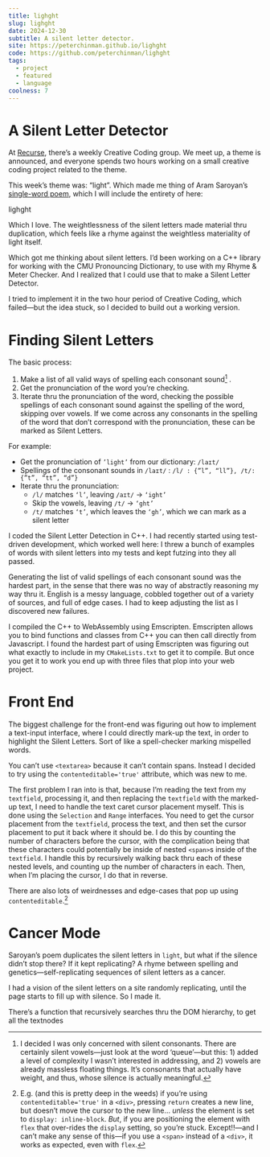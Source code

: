 ```yaml
---
title: lighght
slug: lighght
date: 2024-12-30
subtitle: A silent letter detector.
site: https://peterchinman.github.io/lighght
code: https://github.com/peterchinman/lighght
tags:
  - project
  - featured
  - language
coolness: 7
---
```

# A Silent Letter Detector

At [Recurse](https://www.recurse.com/), there’s a weekly Creative Coding group. We meet up, a theme is announced, and everyone spends two hours working on a small creative coding project related to the theme.

This week’s theme was: “light”. Which made me thing of Aram Saroyan’s [single-word poem](https://www.poetryfoundation.org/poems/1595962/lighght), which I will include the entirety of here:

<poem>lighght<poem>

Which I love. The weightlessness of the silent letters made material thru duplication, which feels like a rhyme against the weightless materiality of light itself.

Which got me thinking about silent letters. I’d been working on a C++ library for working with the CMU Pronouncing Dictionary, to use with my Rhyme & Meter Checker. And I realized that I could use that to make a Silent Letter Detector.

I tried to implement it in the two hour period of Creative Coding, which failed—but the idea stuck, so I decided to build out a working version.

# Finding Silent Letters

The basic process:

1. Make a list of all valid ways of spelling each consonant sound[^1] .
2. Get the pronunciation of the word you’re checking.
3. Iterate thru the pronunciation of the word, checking the possible spellings of each consonant sound against the spelling of the word, skipping over vowels. If we come across any consonants in the spelling of the word that don’t correspond with the pronunciation, these can be marked as Silent Letters.

[^1]: I decided I was only concerned with silent consonants. There are certainly silent vowels—just look at the word ‘queue’—but this: 1) added a level of complexity I wasn’t interested in addressing, and 2) vowels are already massless floating things. It’s consonants that actually have weight, and thus, whose silence is actually meaningful.

For example:

- Get the pronunciation of `’light’` from our dictionary: `/laɪt/`
- Spellings of the consonant sounds in `/laɪt/` :  `/l/ : {”l”, “ll”}, /t/: {”t”, “tt”, “d”}`
- Iterate thru the pronunciation: 
	- `/l/` matches `‘l’`, leaving   `/aɪt/` → `‘ight’` 
	- Skip the vowels, leaving `/t/` → `‘ght’`
	- `/t/` matches `‘t’`, which leaves the `‘gh’`, which we can mark as a silent letter

I coded the Silent Letter Detection in C++. I had recently started using test-driven development, which worked well here: I threw a bunch of examples of words with silent letters into my tests and kept futzing into they all passed.

Generating the list of valid spellings of each consonant sound was the hardest part, in the sense that there was no way of abstractly reasoning my way thru it. English is a messy language, cobbled together out of a variety of sources, and full of edge cases. I had to keep adjusting the list as I discovered new failures.

I compiled the C++ to WebAssembly using Emscripten. Emscripten allows you to bind functions and classes from C++ you can then call directly from Javascript. I found the hardest part of using Emscripten was figuring out what exactly to include in my `CMakeLists.txt` to get it to compile. But once you get it to work you end up with three files that plop into your web project.

# Front End

The biggest challenge for the front-end was figuring out how to implement a text-input interface, where I could directly mark-up the text, in order to highlight the Silent Letters. Sort of like a spell-checker marking <span class=”misspelled”>mispelled</span> words.

You can’t use `<textarea>` because it can’t contain spans. Instead I decided to try using the `contenteditable='true'` attribute, which was new to me.

The first problem I ran into is that, because I’m reading the text from my `textfield`, processing it, and then replacing the `textfield` with the marked-up text, I need to handle the text caret cursor placement myself. This is done using the `Selection` and `Range` interfaces. You need to get the cursor placement from the `textfield`, process the text, and then set the cursor placement to put it back where it should be. I do this by counting the number of characters before the cursor, with the complication being that these characters could potentially be inside of nested `<span>`s inside of the `textfield`. I handle this by recursively walking back thru each of these nested levels, and counting up the number of characters in each. Then, when I’m placing the cursor, I do that in reverse.

There are also lots of weirdnesses and edge-cases that pop up using `contenteditable`.[^2]

[^2]: E.g. (and this is pretty deep in the weeds) if you’re using `contenteditable='true'` in a `<div>`, pressing `return` creates a new line, but doesn’t move the cursor to the new line… *unless* the element is set to `display: inline-block`. *But*, if you are positioning the element with `flex` that over-rides the `display` setting, so you’re stuck. Except!!—and I can’t make any sense of this—if you use a `<span>` instead of a `<div>`, it works as expected, even with `flex`.

# Cancer Mode

Saroyan’s poem duplicates the silent letters in `light`, but what if the silence didn’t stop there? If it kept replicating? A rhyme between spelling and genetics—self-replicating sequences of silent letters as a cancer.

I had a vision of the silent letters on a site randomly replicating, until the page starts to fill up with silence. So I made it.

There’s a function that recursively searches thru the DOM hierarchy, to get all the textnodes





